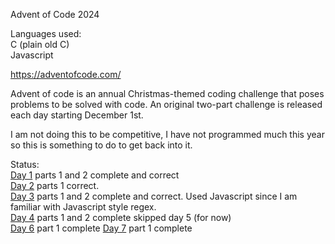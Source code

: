 Advent of Code 2024

Languages used:<br> 
C (plain old C)<br>
Javascript<br>

https://adventofcode.com/


Advent of code is an annual Christmas-themed coding challenge that poses problems to be solved with code. An original two-part challenge is released each day starting December 1st.

I am not doing this to be competitive, I have not programmed much this year so this is something to do to get back into it. 

Status: <br>
<a href="https://adventofcode.com/2024/day/1">Day 1</a> parts 1 and 2 complete and correct<br>
<a href="https://adventofcode.com/2024/day/2">Day 2</a> parts 1 correct. <br>
<a href="https://adventofcode.com/2024/day/3">Day 3</a> parts 1 and 2 complete and correct. Used Javascript since I am familiar with Javascript style regex.<br>
<a href="https://adventofcode.com/2024/day/4">Day 4</a> parts 1 and 2 complete
skipped day 5 (for now)<br>
<a href="https://adventofcode.com/2024/day/6">Day 6</a> part 1 complete
<a href="https://adventofcode.com/2024/day/7">Day 7</a> part 1 complete
